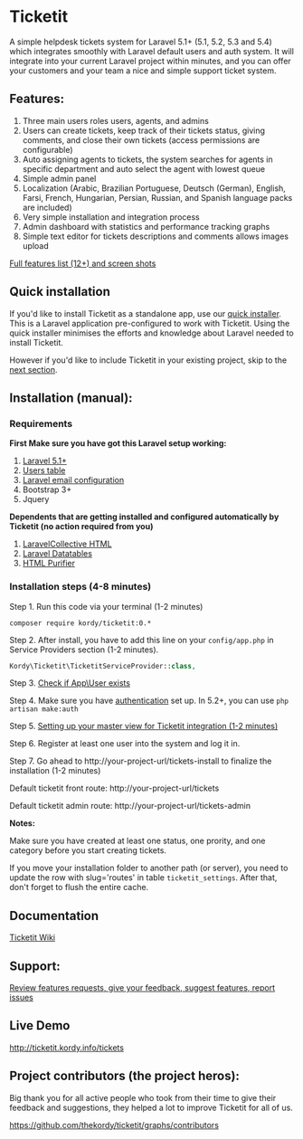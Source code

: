 # Ticketit

A simple helpdesk tickets system for Laravel 5.1+ (5.1, 5.2, 5.3 and 5.4) which integrates smoothly with Laravel default users and auth system. 
It will integrate into your current Laravel project within minutes, and you can offer your customers and your team a nice and simple support ticket system. 

## Features:
1. Three main users roles users, agents, and admins
2. Users can create tickets, keep track of their tickets status, giving comments, and close their own tickets (access permissions are configurable)
3. Auto assigning agents to tickets, the system searches for agents in specific department and auto select the agent with lowest queue
4. Simple admin panel 
5. Localization (Arabic, Brazilian Portuguese, Deutsch (German), English, Farsi, French, Hungarian, Persian, Russian, and Spanish language packs are included)
6. Very simple installation and integration process
7. Admin dashboard with statistics and performance tracking graphs
8. Simple text editor for tickets descriptions and comments allows images upload

[Full features list (12+) and screen shots](https://github.com/thekordy/ticketit/wiki/v0.2.3-Features)

## Quick installation

If you'd like to install Ticketit as a standalone app, use our [quick installer](https://github.com/balping/ticketit-app). This is a Laravel application pre-configured to work with Ticketit. Using the quick installer minimises the efforts and knowledge about Laravel needed to install Ticketit.

However if you'd like to include Ticketit in your existing project, skip to the [next section](#installation-manual).

## Installation (manual):

### Requirements
**First Make sure you have got this Laravel setup working:**

1. [Laravel 5.1+](http://laravel.com/docs/5.4#installation)
2. [Users table](http://laravel.com/docs/5.4/authentication)
3. [Laravel email configuration](http://laravel.com/docs/5.4/mail#sending-mail)
4. Bootstrap 3+
5. Jquery

**Dependents that are getting installed and configured automatically by Ticketit (no action required from you)**

1. [LaravelCollective HTML](https://github.com/laravelcollective/html)
2. [Laravel Datatables](https://github.com/yajra/laravel-datatables)
3. [HTML Purifier](https://github.com/mewebstudio/Purifier)


### Installation steps (4-8 minutes)


Step 1. Run this code via your terminal (1-2 minutes)
```shell
composer require kordy/ticketit:0.*
```

Step 2. After install, you have to add this line on your `config/app.php` in Service Providers section (1-2 minutes).
```php
Kordy\Ticketit\TicketitServiceProvider::class,
```

Step 3. [Check if App\User exists](https://github.com/thekordy/ticketit/wiki/Make-sure-that-App%5CUser-exists)

Step 4. Make sure you have [authentication](https://laravel.com/docs/5.4/authentication#introduction) set up. In 5.2+, you can use `php artisan make:auth`

Step 5. [Setting up your master view for Ticketit integration (1-2 minutes)](https://github.com/thekordy/ticketit/wiki/Integrating-Ticketit-views-with-your-project-template)

Step 6. Register at least one user into the system and log it in.

Step 7. Go ahead to http://your-project-url/tickets-install to finalize the installation (1-2 minutes)

Default ticketit front route: http://your-project-url/tickets

Default ticketit admin route: http://your-project-url/tickets-admin

**Notes:**

Make sure you have created at least one status, one prority, and one category before you start creating tickets.

If you move your installation folder to another path (or server), you need to update the row with slug='routes' in table `ticketit_settings`. After that, don't forget to flush the entire cache.

## Documentation
[Ticketit Wiki](https://github.com/thekordy/ticketit/wiki)

## Support:
[Review features requests, give your feedback, suggest features, report issues](https://github.com/thekordy/ticketit/issues)

## Live Demo
http://ticketit.kordy.info/tickets

## Project contributors (the project heros):

Big thank you for all active people who took from their time to give their feedback and suggestions, they helped a lot to improve Ticketit for all of us.

https://github.com/thekordy/ticketit/graphs/contributors
